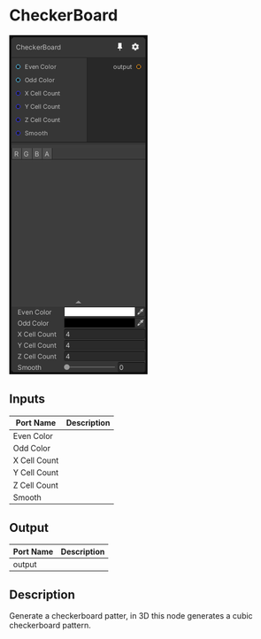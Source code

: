 # CheckerBoard
![Mixture.CheckerBoard](../../images/Mixture.CheckerBoard.png)
## Inputs
Port Name | Description
--- | ---
Even Color | 
Odd Color | 
X Cell Count | 
Y Cell Count | 
Z Cell Count | 
Smooth | 

## Output
Port Name | Description
--- | ---
output | 

## Description
Generate a checkerboard patter, in 3D this node generates a cubic checkerboard pattern.

